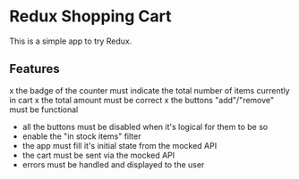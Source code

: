 # Redux Shopping Cart

This is a simple app to try Redux.

## Features

x the badge of the counter must indicate the total number of items currently in cart
x the total amount must be correct
x the buttons "add"/"remove" must be functional
- all the buttons must be disabled when it's logical for them to be so
- enable the "in stock items" filter
- the app must fill it's initial state from the mocked API
- the cart must be sent via the mocked API
- errors must be handled and displayed to the user
